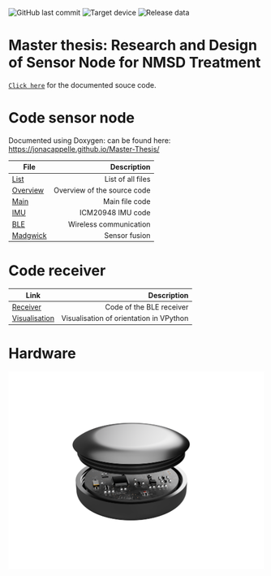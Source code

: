 ![GitHub last commit](https://img.shields.io/github/last-commit/jonacappelle/Master-Thesis?style=flat-square)
![Target device](https://img.shields.io/badge/target%20device-EFM32HG322F64G-yellow?style=flat-square)
![Release data](https://img.shields.io/github/v/release/jonacappelle/Master-Thesis?style=flat-square)



# Master thesis: Research and Design of Sensor Node for NMSD Treatment

[`Click here`](https://jonacappelle.github.io/Master-Thesis/) for the documented souce code.

# Code sensor node
Documented using Doxygen: can be found here: https://jonacappelle.github.io/Master-Thesis/

| File        | Description           |
| ------------- |-------------:|
| [List](https://jonacappelle.github.io/Master-Thesis/files.html) | List of all files |
| [Overview](https://jonacappelle.github.io/Master-Thesis/dir_68267d1309a1af8e8297ef4c3efbcdba.html) | Overview of the source code |
| [Main](https://jonacappelle.github.io/Master-Thesis/main_8c.html)      |      Main file code        |
| [IMU](https://jonacappelle.github.io/Master-Thesis/_i_c_m20948_8c.html) | ICM20948 IMU code |
| [BLE](https://jonacappelle.github.io/Master-Thesis/ble_8c.html) | Wireless communication |
| [Madgwick](https://jonacappelle.github.io/Master-Thesis/_madgwick_a_h_r_s_8c.html) | Sensor fusion |

# Code receiver

| Link        | Description           |
| ------------- |-------------:|
| [Receiver](https://github.com/jonacappelle/Master-Thesis/tree/master/receiver/ble_receiver) | Code of the BLE receiver |
| [Visualisation](https://github.com/jonacappelle/Master-Thesis/blob/master/receiver/visualisation_receiver.py) | Visualisation of orientation in VPython |


# Hardware

<p align="center">
  <img width="600" src="https://github.com/jonacappelle/Master-Thesis/blob/master/elements/render.png">
</p>

